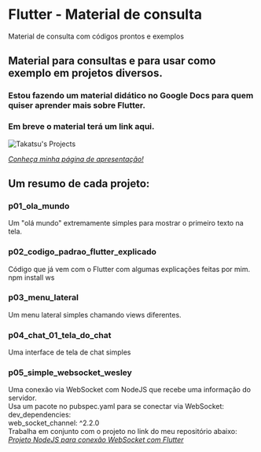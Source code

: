 # Flutter - Material de consulta
 Material de consulta com códigos prontos e exemplos
## Material para consultas e para usar como exemplo em projetos diversos.  
### Estou fazendo um material didático no Google Docs para quem quiser aprender mais sobre Flutter.  
### Em breve o material terá um link aqui.  
  
![Takatsu's Projects](https://wesleytakatsu.github.io/Pagina-Apresentacao-Pessoal/media/img/Logo-Takatsu-Projetos.png)  
  
  
*[Conheça minha página de apresentação!](https://wesleytakatsu.github.io/Pagina-Apresentacao-Pessoal/)*
    
  
## Um resumo de cada projeto:  
### p01_ola_mundo  
Um "olá mundo" extremamente simples para mostrar o primeiro texto na tela.  
  
  
### p02_codigo_padrao_flutter_explicado  
Código que já vem com o Flutter com algumas explicações feitas por mim.  
npm install ws  
  

### p03_menu_lateral  
Um menu lateral simples chamando views diferentes.  
  

### p04_chat_01_tela_do_chat  
Uma interface de tela de chat simples  
  

### p05_simple_websocket_wesley  
Uma conexão via WebSocket com NodeJS que recebe uma informação do servidor.  
Usa um pacote no pubspec.yaml para se conectar via WebSocket:  
dev_dependencies:  
 web_socket_channel: ^2.2.0  
Trabalha em conjunto com o projeto no link do meu repositório abaixo:  
*[Projeto NodeJS para conexão WebSocket com Flutter](https://github.com/wesleytakatsu/nodejs-treinos-e-aulas/tree/main/04-websocket-flutter)*  